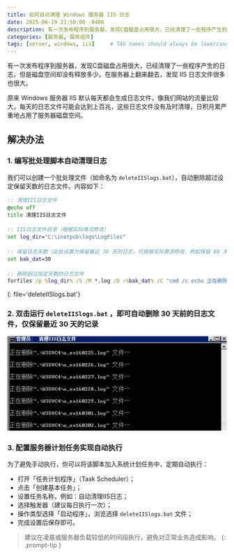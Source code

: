 ```yaml
---
title: 如何自动清理 Windows 服务器 IIS 日志
date: 2025-06-19 21:50:00 -0400
description: 有一次发布程序到服务器，发现C盘磁盘占用很大，已经清理了一些程序产生的日志，但是磁盘空间却没有释放多少。在服务器上翻来翻去，发现 IIS 日志文件很多也很大。原来 Windows 服务器 IIS 默认每天都会生成日志文件，像我们网站的流量比较大，每天的日志文件可能会达到上百兆，这些日志文件没有及时清理，日积月累严重地占用了服务器磁盘空间。
categories: [服务器, 服务组件]
tags: [server, windows, iis]     # TAG names should always be lowercase
---
```


有一次发布程序到服务器，发现C盘磁盘占用很大，已经清理了一些程序产生的日志，但是磁盘空间却没有释放多少。在服务器上翻来翻去，发现 IIS 日志文件很多也很大。

原来 Windows 服务器 IIS 默认每天都会生成日志文件，像我们网站的流量比较大，每天的日志文件可能会达到上百兆，这些日志文件没有及时清理，日积月累严重地占用了服务器磁盘空间。

## 解决办法

### 1. 编写批处理脚本自动清理日志

我们可以创建一个批处理文件（如命名为 `deleteIISlogs.bat`），自动删除超过设定保留天数的日志文件。内容如下：
<!-- markdownlint-disable -->
```bat
:: 清理IIS日志文件
@echo off
title 清理IIS日志文件

:: IIS日志文件目录（根据实际情况修改）
set log_dir="C:\inetpub\logs\LogFiles"

:: 保留日志天数（此处设置为保留最近 30 天的日志，可根据实际需求修改，例如保留 60 天的日志将其改为 set bak_dat=60）
set bak_dat=30

:: 删除超过指定天数的日志文件
forfiles /p %log_dir% /S /M *.log /D -%bak_dat% /C "cmd /c echo 正在删除@relpath 文件… & echo. & del @file"
``` 
{: file='deleteIISlogs.bat'}
<!-- markdownlint-restore -->
### 2. 双击运行 `deleteIISlogs.bat` ，即可自动删除 30 天前的日志文件，仅保留最近 30 天的记录

![delete iis logs](/assets/images/20250619/deleteIISlog.webp)

### 3. 配置服务器计划任务实现自动执行

为了避免手动执行，你可以将该脚本加入系统计划任务中，定期自动执行：

- 打开「任务计划程序」（Task Scheduler）；
- 点击「创建基本任务」；
- 设置任务名称，例如：自动清理IIS日志；
- 选择触发器（建议每日执行一次）；
- 操作类型选择「启动程序」，浏览选择 `deleteIISlogs.bat` 文件；
- 完成设置后保存即可。

> 建议在凌晨或服务器负载较低的时间段执行，避免对正常业务造成影响。
{: .prompt-tip }
